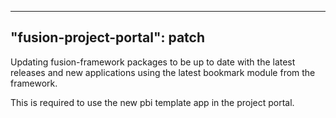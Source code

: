 
---
"fusion-project-portal": patch
--- 
Updating fusion-framework packages to be up to date with the latest releases and new applications using the latest bookmark module from the framework.

This is required to use the new pbi template app in the project portal.
